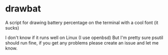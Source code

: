 # drawbat
A script for drawing battery percentage on the terminal with a cool font (it sucks)

I don't know if it runs well on Linux (I use openbsd)
But I'm pretty sure psutil should run fine, if you get any problems please create an issue and let me know.
